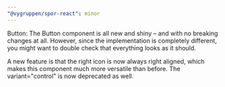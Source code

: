 ```yaml
---
"@vygruppen/spor-react": minor
---
```


Button: The Button component is all new and shiny – and with no breaking changes at all. However, since the implementation is completely different, you might want to double check that everything looks as it should.

A new feature is that the right icon is now always right aligned, which makes this component much more versatile than before. The variant="control" is now deprecated as well.
